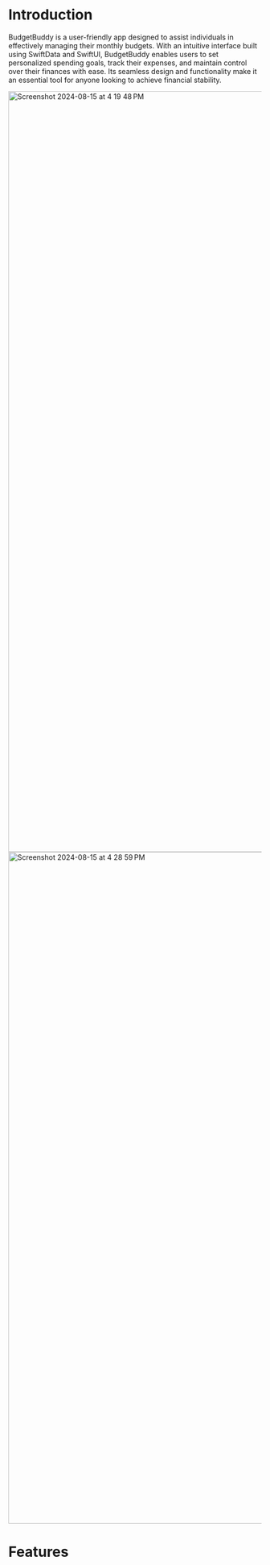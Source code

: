 # Introduction
BudgetBuddy is a user-friendly app designed to assist individuals in effectively managing their monthly budgets. With an intuitive interface built using SwiftData and SwiftUI, BudgetBuddy enables users to set personalized spending goals, track their expenses, and maintain control over their finances with ease. Its seamless design and functionality make it an essential tool for anyone looking to achieve financial stability.

<img width="1512" alt="Screenshot 2024-08-15 at 4 19 48 PM" src="https://github.com/user-attachments/assets/0ec86964-00a4-492e-af68-1cf73b52e54e">

<img width="1335" alt="Screenshot 2024-08-15 at 4 28 59 PM" src="https://github.com/user-attachments/assets/0bc36d3d-863a-4901-8184-1f935faa5098">

# Features
## 
